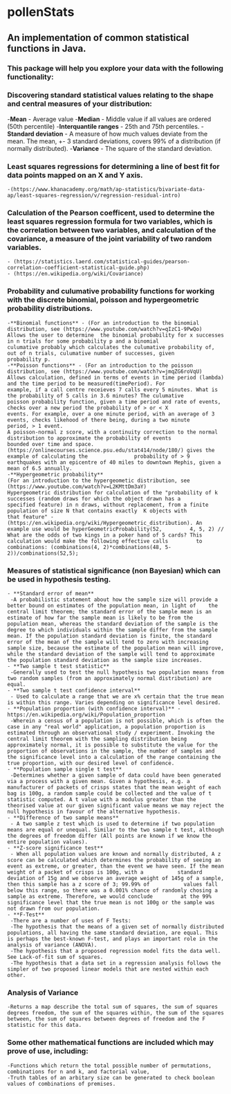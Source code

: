 # pollenStats
## An implementation of common statistical functions in Java.
### This package will help you explore your data with the following functionality:

### Discovering standard statistical values relating to the shape and central measures of your distribution:
   -**Mean** - Average value
    -**Median** - Middle value if all values are ordered (50th percentile)
    -**Interquantile ranges** - 25th and 75th percentiles.
    -**Standard deviation** - A measure of how much values deviate from the mean. The mean, +- 3 standard deviations, covers 99% of a distribution (if normally distributed).
    -**Variance** - The square of the standard deviation.

### Least squares regressions for determining a line of best fit for data points mapped on an X and Y axis. 
    -(https://www.khanacademy.org/math/ap-statistics/bivariate-data-ap/least-squares-regression/v/regression-residual-intro)
    
### Calculation of the Pearson coefficent, used to determine the least squares regression formula for two variables, which is the correlation between two variables, and calculation of the covariance, a measure of the joint variability of two random variables.
    - (https://statistics.laerd.com/statistical-guides/pearson-correlation-coefficient-statistical-guide.php)
    - (https://en.wikipedia.org/wiki/Covariance)    

### Probability and culumative probability functions for working with the discrete binomial, poisson and hypergeometric probability distributions. 
    -**Binomial functions** - (For an introduction to the binomial distribution, see (https://www.youtube.com/watch?v=qIzC1-9PwQo)
    Allows the user to determine  the binomial probability for x successes in n trials for some probability p and a binomial                 culumative probably which calculates the culumative probability of, out of n trials, culumative number of successes, given               probability p. 
    -**Poisson functions** - (For an introduction to the poisson distribution, see (https://www.youtube.com/watch?v=jmqZG6roVqU)    
    Allows calculation, defined in terms of events in time period (lambda) and the time period to be measured(timePeriod). For               example, if a call centre receieves 7 calls every 5 minutes. What is the probability of 5 calls in 3.6 minutes? The culumative           poisson probability function, given a time period and rate of events, checks over a new period the probability of > or < X               events. For example, over a one minute period, with an average of 3 events, checks likehood of there being, during a two minute         period, > 1 event.
    A poisson-normal z score, with a continuity correction to the normal distribution to approximate the probability of events               bounded over time and space. (https://onlinecourses.science.psu.edu/stat414/node/180/) gives the example of calculating the               probability of > 9 earthquakes with an epicentre of 40 miles to downtown Mephis, given a mean of 6.5 annually.
    -**Hypergeometric probability** 
    (For an introduction to the hypergeometic distribution, see (https://www.youtube.com/watch?v=L2KMttDm3aY)     
    Hypergeometric distribution for calculation of the "probability of k successes (random draws for which the object drawn has a           specified feature) in n draws, without replacement, from a finite population of size N that contains exactly  K objects with             that feature" - (https://en.wikipedia.org/wiki/Hypergeometric_distribution). An example use would be hyperGeometricProbability(52,         4, 5, 2) // What are the odds of two kings in a poker hand of 5 cards? This calculation would make the following effective calls         to combinations: (combinations(4, 2)*combinations(48, 5-2))/combinations(52,5);
        
### Measures of statistical significance (non Bayesian) which can be used in hypothesis testing. 
    - **Standard error of mean**
     -A probabilistic statement about how the sample size will provide a better bound on estimates of the population mean, in light of    the central limit theorem; the standard error of the sample mean is an estimate of how far the sample mean is likely to be from the population mean, whereas the standard deviation of the sample is the degree to which individuals within the sample differ from the sample mean. If the population standard deviation is finite, the standard error of the mean of the sample will tend to zero with increasing sample size, because the estimate of the population mean will improve, while the standard deviation of the sample will tend to approximate the population standard deviation as the sample size increases.        
    - **Two sample t test statistic**
     -Generally used to test the null hypothesis two population means from two random samples (from an approximately normal distribution) are equal.    
    - **Two sample t test confidence interval**
     - Used to calculate a range that we are x% certain that the true mean is within this range. Varies depending on significance level desired.
    - **Population proportion (with confidence interval)** - https://en.wikipedia.org/wiki/Population_proportion
     -Wherein a census of a population is not possible, which is often the case in any "real world" application, a population proportion is estimated through an observational study / experiment. Invoking the central limit theorem with the sampling distribution being approximately normal, it is possible to substitute the value for the proportion of observations in the sample, the number of samples and the significance level into a calculation of the range containing the true proportion, with our desired level of confidence.    
    - **Population sample single t test**
     -Determines whether a given sample of data could have been generated via a process with a given mean. Given a hypothesis, e.g. a manufacturer of packets of crisps states that the mean weight of each bag is 100g, a random sample could be collected and the value of t statistic computed. A t value with a modulus greater than the theorised value at our given significant value means we may reject the null hypothesis in favour of the alternative hypothesis.    
    - **Difference of two sample means**       
     - A two sample z test which is used to determine if two population means are equal or unequal. Similar to the two sample t test, although the degrees of freedom differ (All points are known if we know the entire population values).
    - **Z-score significance test**
     - When all population values are known and normally distributed, A z score can be calculated which determines the probability of seeing an event as extreme, or greater, than the event we have seen. If the mean weight of a packet of crisps is 100g, with a           standard deviation of 15g and we observe an average weight of 145g of a sample, then this sample has a z score of 3; 99.99% of           values fall below this range, so there was a 0.001% chance of randomly chosing a sample as extreme. Therefore, we would conclude         at the 99% significance level that the true mean is not 100g or the sample was not drawn from our population.
    - **F-Test**
     -There are a number of uses of F Tests:
     -The hypothesis that the means of a given set of normally distributed populations, all having the same standard deviation, are equal. This is perhaps the best-known F-test, and plays an important role in the analysis of variance (ANOVA).
     -The hypothesis that a proposed regression model fits the data well. See Lack-of-fit sum of squares.
     -The hypothesis that a data set in a regression analysis follows the simpler of two proposed linear models that are nested within each other.

### Analysis of Variance
    -Returns a map describe the total sum of squares, the sum of squares degrees freedom, the sum of the squares within, the sum of the squares between, the sum of squares between degrees of freedom and the F statistic for this data.

### Some other mathematical functions are included which may prove of use, including:
    -Functions which return the total possible number of permutations, combinations for n and k, and factorial value,
    -Truth tables of an arbitary size can be generated to check boolean values of combinations of premises.    

